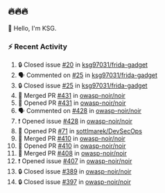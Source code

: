 ## 🔥🔥🔥
👋 Hello, I'm KSG.  

### ⚡ Recent Activity
<!--START_SECTION:activity-->
1. 🔒 Closed issue [#20](https://github.com/ksg97031/frida-gadget/issues/20) in [ksg97031/frida-gadget](https://github.com/ksg97031/frida-gadget)
2. 🗣 Commented on [#25](https://github.com/ksg97031/frida-gadget/issues/25#issuecomment-2419295103) in [ksg97031/frida-gadget](https://github.com/ksg97031/frida-gadget)
3. 🔒 Closed issue [#25](https://github.com/ksg97031/frida-gadget/issues/25) in [ksg97031/frida-gadget](https://github.com/ksg97031/frida-gadget)
4. 🎉 Merged PR [#431](https://github.com/owasp-noir/noir/pull/431) in [owasp-noir/noir](https://github.com/owasp-noir/noir)
5. 💪 Opened PR [#431](https://github.com/owasp-noir/noir/pull/431) in [owasp-noir/noir](https://github.com/owasp-noir/noir)
6. 🗣 Commented on [#428](https://github.com/owasp-noir/noir/issues/428#issuecomment-2394385144) in [owasp-noir/noir](https://github.com/owasp-noir/noir)
7. ❗ Opened issue [#428](https://github.com/owasp-noir/noir/issues/428) in [owasp-noir/noir](https://github.com/owasp-noir/noir)
8. 💪 Opened PR [#71](https://github.com/sottlmarek/DevSecOps/pull/71) in [sottlmarek/DevSecOps](https://github.com/sottlmarek/DevSecOps)
9. 🎉 Merged PR [#410](https://github.com/owasp-noir/noir/pull/410) in [owasp-noir/noir](https://github.com/owasp-noir/noir)
10. 💪 Opened PR [#410](https://github.com/owasp-noir/noir/pull/410) in [owasp-noir/noir](https://github.com/owasp-noir/noir)
11. 🎉 Merged PR [#408](https://github.com/owasp-noir/noir/pull/408) in [owasp-noir/noir](https://github.com/owasp-noir/noir)
12. ❗ Opened issue [#407](https://github.com/owasp-noir/noir/issues/407) in [owasp-noir/noir](https://github.com/owasp-noir/noir)
13. 🔒 Closed issue [#389](https://github.com/owasp-noir/noir/issues/389) in [owasp-noir/noir](https://github.com/owasp-noir/noir)
14. 🔒 Closed issue [#397](https://github.com/owasp-noir/noir/issues/397) in [owasp-noir/noir](https://github.com/owasp-noir/noir)
<!--END_SECTION:activity-->
